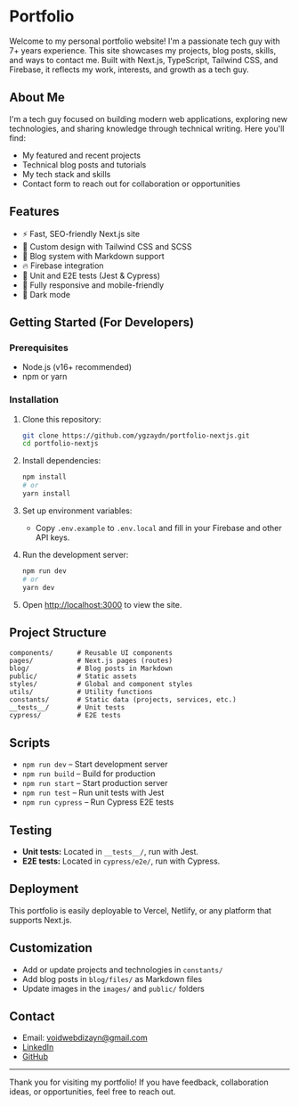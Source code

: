 

# Portfolio

Welcome to my personal portfolio website! I'm a passionate tech guy with 7+ years experience. This site showcases my projects, blog posts, skills, and ways to contact me. Built with Next.js, TypeScript, Tailwind CSS, and Firebase, it reflects my work, interests, and growth as a tech guy.

## About Me

I'm a tech guy focused on building modern web applications, exploring new technologies, and sharing knowledge through technical writing. Here you'll find:

- My featured and recent projects
- Technical blog posts and tutorials
- My tech stack and skills
- Contact form to reach out for collaboration or opportunities


## Features

- ⚡️ Fast, SEO-friendly Next.js site
- 🎨 Custom design with Tailwind CSS and SCSS
- 📝 Blog system with Markdown support
- 🔥 Firebase integration
- 🧪 Unit and E2E tests (Jest & Cypress)
- 📱 Fully responsive and mobile-friendly
- 🌙 Dark mode


## Getting Started (For Developers)


### Prerequisites

- Node.js (v16+ recommended)
- npm or yarn


### Installation

1. Clone this repository:
	```bash
	git clone https://github.com/ygzaydn/portfolio-nextjs.git
	cd portfolio-nextjs
	```

2. Install dependencies:
	```bash
	npm install
	# or
	yarn install
	```

3. Set up environment variables:
	- Copy `.env.example` to `.env.local` and fill in your Firebase and other API keys.

4. Run the development server:
	```bash
	npm run dev
	# or
	yarn dev
	```

5. Open [http://localhost:3000](http://localhost:3000) to view the site.


## Project Structure

```
components/      # Reusable UI components
pages/           # Next.js pages (routes)
blog/            # Blog posts in Markdown
public/          # Static assets
styles/          # Global and component styles
utils/           # Utility functions
constants/       # Static data (projects, services, etc.)
__tests__/       # Unit tests
cypress/         # E2E tests
```


## Scripts

- `npm run dev` – Start development server
- `npm run build` – Build for production
- `npm run start` – Start production server
- `npm run test` – Run unit tests with Jest
- `npm run cypress` – Run Cypress E2E tests


## Testing

- **Unit tests:** Located in `__tests__/`, run with Jest.
- **E2E tests:** Located in `cypress/e2e/`, run with Cypress.


## Deployment

This portfolio is easily deployable to Vercel, Netlify, or any platform that supports Next.js.


## Customization

- Add or update projects and technologies in `constants/`
- Add blog posts in `blog/files/` as Markdown files
- Update images in the `images/` and `public/` folders


## Contact

- Email: voidwebdizayn@gmail.com
- [LinkedIn](https://www.linkedin.com/in/ygzaydn/)
- [GitHub](https://github.com/ygzaydn)

---

Thank you for visiting my portfolio! If you have feedback, collaboration ideas, or opportunities, feel free to reach out.
